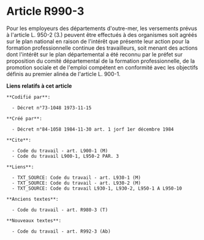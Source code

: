 # Article R990-3

Pour les employeurs des départements d'outre-mer, les versements prévus à l'article L. 950-2 (3.) peuvent être effectués à
des organismes soit agréés sur le plan national en raison de l'intérêt que présente leur action pour la formation
professionnelle continue des travailleurs, soit menant des actions dont l'intérêt sur le plan départemental a été reconnu par
le préfet sur proposition du comité départemental de la formation professionnelle, de la promotion sociale et de l'emploi
compétent en conformité avec les objectifs définis au premier alinéa de l'article L. 900-1.

**Liens relatifs à cet article**

	**Codifié par**:

	  - Décret n°73-1048 1973-11-15

	**Créé par**:

	  - Décret n°84-1058 1984-11-30 art. 1 jorf 1er décembre 1984

	**Cite**:

	  - Code du travail - art. L900-1 (M)
	  - Code du travail L900-1, L950-2 PAR. 3

	**Liens**:

	  - TXT_SOURCE: Code du travail - art. L930-1 (M)
	  - TXT_SOURCE: Code du travail - art. L930-2 (M)
	  - TXT_SOURCE: Code du travail L930-1, L930-2, L950-1 A L950-10

	**Anciens textes**:

	  - Code du travail - art. R980-3 (T)

	**Nouveaux textes**:

	  - Code du travail - art. R992-3 (Ab)
